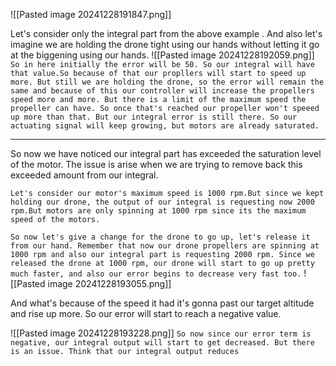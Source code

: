 ![[Pasted image 20241228191847.png]]

Let's consider only the integral part from the above example . And also let's imagine we are holding the drone tight using our hands without letting it go at the biggening using our hands.
![[Pasted image 20241228192059.png]]
`So in here initially the error will be 50. So our integral will have that value.So because of that our propllers will start to speed up more. But still we are holding the drone, so the error will remain the same and because of this our controller will increase the propellers speed more and more. But there is a limit of the maximum speed the propeller can have. So once that's reached our propeller won't speeed up more than that. But our integral error is still there. So our actuating signal will keep growing, but motors are already saturated.`

--- 

So now we have noticed our integral part has exceeded the saturation level of the motor. The issue is arise when we are trying to remove back this exceeded amount from our integral. 

`Let's consider our motor's maximum speed is 1000 rpm.But since we kept holding our drone, the output of our integral is requesting now 2000 rpm.But motors are only spinning at 1000 rpm since its the maximum speed of the motors.`

`So now let's give a change for the drone to go up, let's release it from our hand. Remember that now our drone propellers are spinning at 1000 rpm and also our integral part is requesting 2000 rpm. Since we released the drone at 1000 rpm, our drone will start to go up pretty much faster, and also our error begins to decrease very fast too.`
![[Pasted image 20241228193055.png]]

And what's because of the speed it had it's gonna past our target altitude and rise up more. So our error will start to reach a negative value.

![[Pasted image 20241228193228.png]]
`So now since our error term is negative, our integral output will start to get decreased. But there is an issue. Think that our integral output reduces`